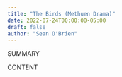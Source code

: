 ```yaml
---
title: "The Birds (Methuen Drama)"
date: 2022-07-24T00:00:00-05:00
draft: false
author: "Sean O'Brien"
---
```


SUMMARY

<!--more-->

CONTENT
